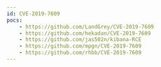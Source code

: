 ```yaml
---
id: CVE-2019-7609
pocs:
    - https://github.com/LandGrey/CVE-2019-7609
    - https://github.com/hekadan/CVE-2019-7609
    - https://github.com/jas502n/kibana-RCE
    - https://github.com/mpgn/CVE-2019-7609
    - https://github.com/rhbb/CVE-2019-7609
---
```

